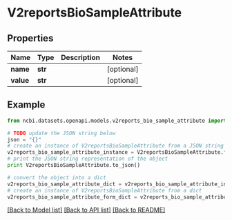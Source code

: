 # V2reportsBioSampleAttribute


## Properties

Name | Type | Description | Notes
------------ | ------------- | ------------- | -------------
**name** | **str** |  | [optional] 
**value** | **str** |  | [optional] 

## Example

```python
from ncbi.datasets.openapi.models.v2reports_bio_sample_attribute import V2reportsBioSampleAttribute

# TODO update the JSON string below
json = "{}"
# create an instance of V2reportsBioSampleAttribute from a JSON string
v2reports_bio_sample_attribute_instance = V2reportsBioSampleAttribute.from_json(json)
# print the JSON string representation of the object
print V2reportsBioSampleAttribute.to_json()

# convert the object into a dict
v2reports_bio_sample_attribute_dict = v2reports_bio_sample_attribute_instance.to_dict()
# create an instance of V2reportsBioSampleAttribute from a dict
v2reports_bio_sample_attribute_form_dict = v2reports_bio_sample_attribute.from_dict(v2reports_bio_sample_attribute_dict)
```
[[Back to Model list]](../README.md#documentation-for-models) [[Back to API list]](../README.md#documentation-for-api-endpoints) [[Back to README]](../README.md)


